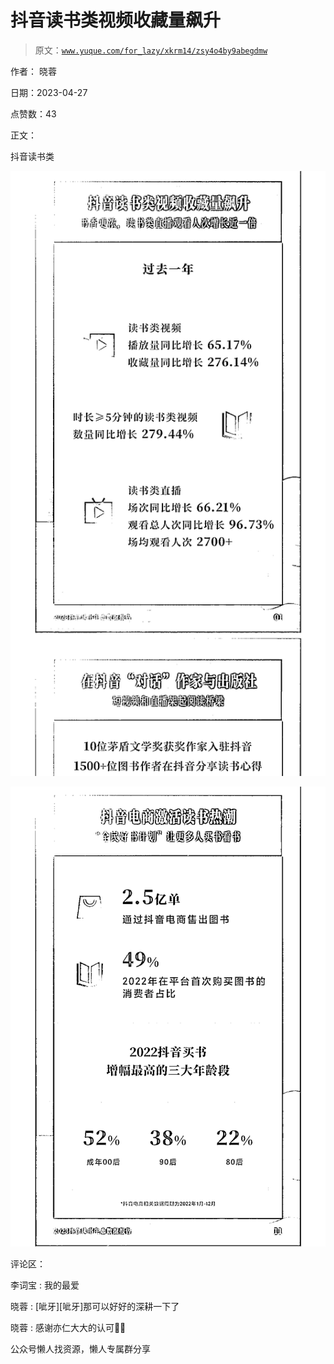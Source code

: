 # 抖音读书类视频收藏量飙升

> 原文：[`www.yuque.com/for_lazy/xkrm14/zsy4o4by9abegdmw`](https://www.yuque.com/for_lazy/xkrm14/zsy4o4by9abegdmw)

作者： 晓蓉

日期：2023-04-27

点赞数：43

正文：

抖音读书类

![](img/9565e9eafad8e58546a30d1e03003199.png)

![](img/ee6793f895eabf3ed83e9f35e3d97972.png)  

评论区：

李词宝 : 我的最爱

晓蓉 : [呲牙][呲牙]那可以好好的深耕一下了

晓蓉 : 感谢亦仁大大的认可🎉🎉

公众号懒人找资源，懒人专属群分享

